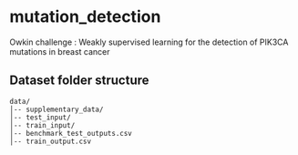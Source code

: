 # mutation_detection
Owkin challenge : Weakly supervised learning for the detection of PIK3CA mutations in breast cancer

## Dataset folder structure

```
data/
│-- supplementary_data/
│-- test_input/
│-- train_input/
│-- benchmark_test_outputs.csv
│-- train_output.csv
```
